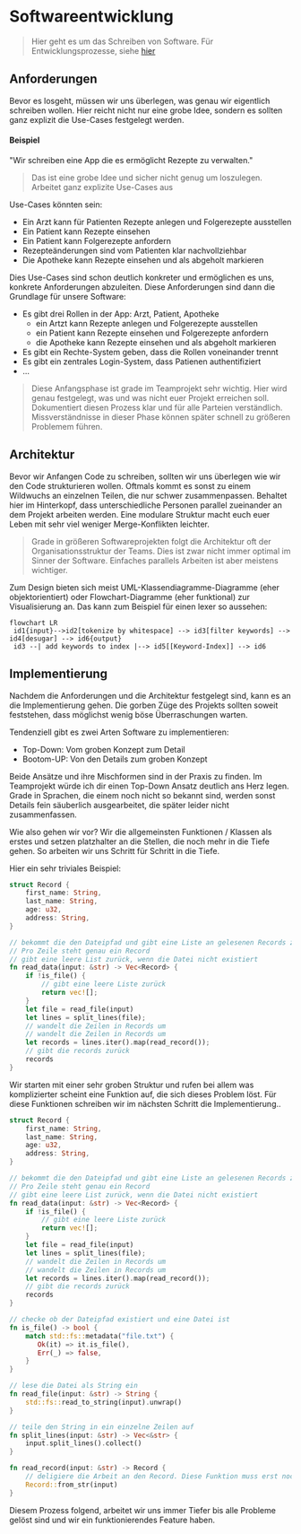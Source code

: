 # Softwareentwicklung

> Hier geht es um das Schreiben von Software. Für Entwicklungsprozesse, siehe [hier](./scrum.md)

## Anforderungen

Bevor es losgeht, müssen wir uns überlegen, was genau wir eigentlich schreiben wollen. Hier reicht nicht nur eine grobe Idee, sondern es sollten ganz explizit die Use-Cases festgelegt werden.

#### Beispiel

"Wir schreiben eine App die es ermöglicht Rezepte zu verwalten."

> Das ist eine grobe Idee und sicher nicht genug um loszulegen. Arbeitet ganz explizite Use-Cases aus

Use-Cases könnten sein:

- Ein Arzt kann für Patienten Rezepte anlegen und Folgerezepte ausstellen
- Ein Patient kann Rezepte einsehen
- Ein Patient kann Folgerezepte anfordern
- Rezepteänderungen sind vom Patienten klar nachvollziehbar
- Die Apotheke kann Rezepte einsehen und als abgeholt markieren

Dies Use-Cases sind schon deutlich konkreter und ermöglichen es uns, konkrete Anforderungen abzuleiten. Diese Anforderungen sind dann die Grundlage für unsere Software:

- Es gibt drei Rollen in der App: Arzt, Patient, Apotheke
  - ein Artzt kann Rezepte anlegen und Folgerezepte ausstellen
  - ein Patient kann Rezepte einsehen und Folgerezepte anfordern
  - die Apotheke kann Rezepte einsehen und als abgeholt markieren
- Es gibt ein Rechte-System geben, dass die Rollen voneinander trennt
- Es gibt ein zentrales Login-System, dass Patienen authentifiziert
- ...

> Diese Anfangsphase ist grade im Teamprojekt sehr wichtig. Hier wird genau festgelegt, was und was nicht euer Projekt erreichen soll. Dokumentiert diesen Prozess klar und für alle Parteien verständlich. Missverständnisse in dieser Phase können später schnell zu größeren Problemem führen.

## Architektur

Bevor wir Anfangen Code zu schreiben, sollten wir uns überlegen wie wir den Code strukturieren wollen. Oftmals kommt es sonst zu einem Wildwuchs an einzelnen Teilen, die nur schwer zusammenpassen. Behaltet hier im Hinterkopf, dass unterschiedliche Personen parallel zueinander an dem Projekt arbeiten werden. Eine modulare Struktur macht euch euer Leben mit sehr viel weniger Merge-Konflikten leichter.

> Grade in größeren Softwareprojekten folgt die Architektur oft der Organisationsstruktur der Teams. Dies ist zwar nicht immer optimal im Sinner der Software. Einfaches parallels Arbeiten ist aber meistens wichtiger.

Zum Design bieten sich meist UML-Klassendiagramme-Diagramme (eher objektorientiert) oder Flowchart-Diagramme (eher funktional) zur Visualisierung an. Das kann zum Beispiel für einen lexer so aussehen:

```mermaid
flowchart LR
 id1{input}-->id2[tokenize by whitespace] --> id3[filter keywords] --> id4[desugar] --> id6{output}
 id3 --| add keywords to index |--> id5[[Keyword-Index]] --> id6
```

## Implementierung

Nachdem die Anforderungen und die Architektur festgelegt sind, kann es an die Implementierung gehen. Die gorben Züge des Projekts sollten soweit feststehen, dass möglichst wenig böse Überraschungen warten.

Tendenziell gibt es zwei Arten Software zu implementieren:

- Top-Down: Vom groben Konzept zum Detail
- Bootom-UP: Von den Details zum groben Konzept

Beide Ansätze und ihre Mischformen sind in der Praxis zu finden. Im Teamprojekt würde ich dir einen Top-Down Ansatz deutlich ans Herz legen. Grade in Sprachen, die einem noch nicht so bekannt sind, werden sonst Details fein säuberlich ausgearbeitet, die später leider nicht zusammenfassen.

Wie also gehen wir vor? Wir die allgemeinsten Funktionen / Klassen als erstes und setzen platzhalter an die Stellen, die noch mehr in die Tiefe gehen. So arbeiten wir uns Schritt für Schritt in die Tiefe.

Hier ein sehr triviales Beispiel:

```rust
struct Record {
    first_name: String,
    last_name: String,
    age: u32,
    address: String,
}

// bekommt die den Dateipfad und gibt eine Liste an gelesenen Records zurück.
// Pro Zeile steht genau ein Record
// gibt eine leere List zurück, wenn die Datei nicht existiert
fn read_data(input: &str) -> Vec<Record> {
    if !is_file() {
        // gibt eine leere Liste zurück
        return vec![];
    }
    let file = read_file(input)
    let lines = split_lines(file);
    // wandelt die Zeilen in Records um
    // wandelt die Zeilen in Records um
    let records = lines.iter().map(read_record());
    // gibt die records zurück
    records
}
```

Wir starten mit einer sehr groben Struktur und rufen bei allem was komplizierter scheint eine Funktion auf, die sich dieses Problem löst. Für diese Funktionen schreiben wir im nächsten Schritt die Implementierung..

```rust
struct Record {
    first_name: String,
    last_name: String,
    age: u32,
    address: String,
}

// bekommt die den Dateipfad und gibt eine Liste an gelesenen Records zurück.
// Pro Zeile steht genau ein Record
// gibt eine leere List zurück, wenn die Datei nicht existiert
fn read_data(input: &str) -> Vec<Record> {
    if !is_file() {
        // gibt eine leere Liste zurück
        return vec![];
    }
    let file = read_file(input)
    let lines = split_lines(file);
    // wandelt die Zeilen in Records um
    // wandelt die Zeilen in Records um
    let records = lines.iter().map(read_record());
    // gibt die records zurück
    records
}

// checke ob der Dateipfad existiert und eine Datei ist
fn is_file() -> bool {
    match std::fs::metadata("file.txt") {
       Ok(it) => it.is_file(),
       Err(_) => false,
    }
}

// lese die Datei als String ein
fn read_file(input: &str) -> String {
    std::fs::read_to_string(input).unwrap()
}

// teile den String in ein einzelne Zeilen auf
fn split_lines(input: &str) -> Vec<&str> {
    input.split_lines().collect()
}

fn read_record(input: &str) -> Record {
    // deligiere die Arbeit an den Record. Diese Funktion muss erst noch erstellt werden.
    Record::from_str(input)
}


```

Diesem Prozess folgend, arbeitet wir uns immer Tiefer bis alle Probleme gelöst sind und wir ein funktionierendes Feature haben.
